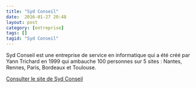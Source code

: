 ```yaml
---
title: "Syd Conseil"
date:  2016-01-27 20:48
layout: post
category: [entreprise]
tags: []
tagid: "Syd Conseil"
---
```


Syd Conseil est une entreprise de service en informatique qui a été créé par Yann Trichard en 1999 qui ambauche 100 personnes sur 5 sites : Nantes, Rennes, Paris, Bordeaux et Toulouse.

[Consulter le site de Syd Conseil](http://syd.fr/)
